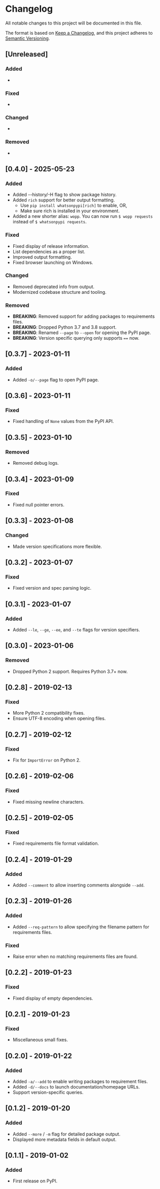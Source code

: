 # Changelog

All notable changes to this project will be documented in this file.

The format is based on [Keep a Changelog](https://keepachangelog.com/en/1.1.0/),
and this project adheres to [Semantic Versioning](https://semver.org/spec/v2.0.0.html).

## [Unreleased]

### Added

-

### Fixed

-

### Changed

-

### Removed

-

## [0.4.0] - 2025-05-23

### Added

- Added --history/-H flag to show package history.
- Added `rich` support for better output formatting.
  - Use `pip install whatsonpypi[rich]` to enable, OR,
  - Make sure rich is installed in your environment.
- Added a new shorter alias: `wopp`. You can now run `$ wopp requests` instead of `$ whatsonpypi requests`.

### Fixed

- Fixed display of release information.
- List dependencies as a proper list.
- Improved output formatting.
- Fixed browser launching on Windows.

### Changed

- Removed deprecated info from output.
- Modernized codebase structure and tooling.

### Removed

- **BREAKING**: Removed support for adding packages to requirements files.
- **BREAKING**: Dropped Python 3.7 and 3.8 support.
- **BREAKING**: Renamed `--page` to `--open` for opening the PyPI page.
- **BREAKING**: Version specific querying only supports `==` now.

## [0.3.7] - 2023-01-11

### Added

- Added `-o/--page` flag to open PyPI page.

## [0.3.6] - 2023-01-11

### Fixed

- Fixed handling of `None` values from the PyPI API.

## [0.3.5] - 2023-01-10

### Removed

- Removed debug logs.

## [0.3.4] - 2023-01-09

### Fixed

- Fixed null pointer errors.

## [0.3.3] - 2023-01-08

### Changed

- Made version specifications more flexible.

## [0.3.2] - 2023-01-07

### Fixed

- Fixed version and spec parsing logic.

## [0.3.1] - 2023-01-07

### Added

- Added `--le`, `--ge`, `--ee`, and `--te` flags for version specifiers.

## [0.3.0] - 2023-01-06

### Removed

- Dropped Python 2 support. Requires Python 3.7+ now.

## [0.2.8] - 2019-02-13

### Fixed

- More Python 2 compatibility fixes.
- Ensure UTF-8 encoding when opening files.

## [0.2.7] - 2019-02-12

### Fixed

- Fix for `ImportError` on Python 2.

## [0.2.6] - 2019-02-06

### Fixed

- Fixed missing newline characters.

## [0.2.5] - 2019-02-05

### Fixed

- Fixed requirements file format validation.

## [0.2.4] - 2019-01-29

### Added

- Added `--comment` to allow inserting comments alongside `--add`.

## [0.2.3] - 2019-01-26

### Added

- Added `--req-pattern` to allow specifying the filename pattern for requirements files.

### Fixed

- Raise error when no matching requirements files are found.

## [0.2.2] - 2019-01-23

### Fixed

- Fixed display of empty dependencies.

## [0.2.1] - 2019-01-23

### Fixed

- Miscellaneous small fixes.

## [0.2.0] - 2019-01-22

### Added

- Added `-a/--add` to enable writing packages to requirement files.
- Added `-d/--docs` to launch documentation/homepage URLs.
- Support version-specific queries.

## [0.1.2] - 2019-01-20

### Added

- Added `--more` / `-m` flag for detailed package output.
- Displayed more metadata fields in default output.

## [0.1.1] - 2019-01-02

### Added

- First release on PyPI.
